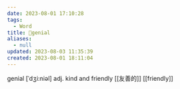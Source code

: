 ```yaml
---
date: 2023-08-01 17:10:28
tags:
  - Word
title: 📖genial
aliases:
  - null
updated: 2023-08-03 11:35:39
created: 2023-08-01 18:11:04
---
```



genial
[ˈdʒi:niəl]
adj. kind and friendly [[友善的]]
[[friendly]]
